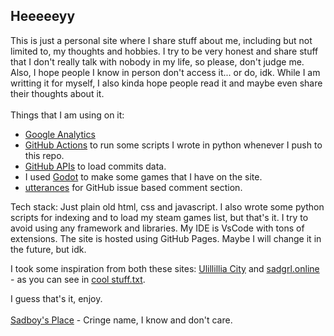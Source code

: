 ## Heeeeeyy

This is just a personal site where I share stuff about me, including but not limited to, my thoughts and hobbies. I try to be very honest and share stuff that I don't really talk with nobody in my life, so please, don't judge me. Also, I hope people I know in person don't access it... or do, idk. While I am writting it for myself, I also kinda hope people read it and maybe even share their thoughts about it.
<br>
<br>
Things that I am using on it:

- [Google Analytics](https://developers.google.com/analytics)
- [GitHub Actions](https://github.com/features/actions) to run some scripts I wrote in python whenever I push to this repo.
- [GitHub APIs](https://docs.github.com/) to load commits data.
- I used [Godot](https://godotengine.org/) to make some games that I have on the site.
- [utterances](https://utteranc.es/) for GitHub issue based comment section.

Tech stack:
Just plain old html, css and javascript. I also wrote some python scripts for indexing and to load my steam games list, but that's it. I try to avoid using any framework and libraries. My IDE is VsCode with tons of extensions. The site is hosted using GitHub Pages. Maybe I will change it in the future, but idk.

I took some inspiration from both these sites: [Ulillillia City](https://web.archive.org/web/20160801020225/http://www.ulillillia.us/mainindex.shtml) and [sadgrl.online](https://goblin-heart.net/sadgrl/) - as you can see in [cool stuff.txt](https://github.com/yasukawa426/yasukawa426.github.io/blob/main/cool%20stuff.txt).

I guess that's it, enjoy.
<br>
<br>
[Sadboy's Place](https://yasukawa426.github.io/) - Cringe name, I know and don't care.
